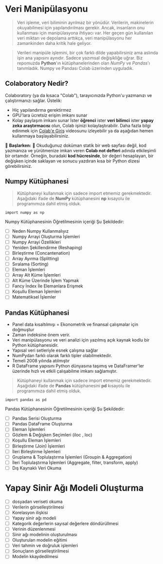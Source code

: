 ﻿# Veri Manipülasyonu

> Veri işleme, veri biliminin ayrılmaz bir yönüdür. Verilerin, makinelerin okuyabilmesi için yapılandırılması gerekir. Ancak,  insanların onu kullanması için manipülasyona ihtiyacı var. Her geçen gün kullanılan veri miktarı ve depolama arttıkça, veri manipülasyonu  her zamankinden daha kritik hale geliyor.

>Verileri manipüle işlemini, bir çok farklı dilde yapabilirsiniz ama aslında işin ana yapısını aynıdır. Sadece yazımsal değişikliğe uğrar. Biz  repomuzda **Python**'ın kütüphanelerinden olan  _NumPy_  ve  _Pandas_'ı tanımladık. Numpy ve Pandası Colab üzerinden uyguladık.

## Colaboratory Nedir? 
Colaboratory &#40;ya da kısaca "Colab"&#41;, tarayıcınızda Python'u yazmanızı ve çalıştırmanızı sağlar. Üstelik:
- Hiç yapılandırma gerektirmez
- GPU'lara ücretsiz erişim imkanı sunar
- Kolay paylaşım imkanı sunar
İster <strong>öğrenci</strong> ister <strong>veri bilimci</strong> ister <strong>yapay zeka araştırmacısı</strong> olun, Colab işinizi kolaylaştırabilir. Daha fazla bilgi edinmek için <a href="https://www.youtube.com/watch?v=inN8seMm7UI">Colab'e Giriş</a> videosunu izleyebilir ya da aşağıdan hemen kullanmaya başlayabilirsiniz.

:round_pushpin: **Başlarken:** :round_pushpin: 
Okuduğunuz doküman statik bir web sayfası değil, kod yazmanıza ve yürütmenize imkan veren <strong>Colab not defteri</strong> adında etkileşimli bir ortamdır.
Örneğin, buradaki <strong>kod hücresinde</strong>, bir değeri hesaplayan, bir değişken içinde saklayan ve sonucu yazdıran kısa bir Python dizesi görebilirsiniz.

## Numpy  Kütüphanesi
> Kütüphaneyi kullanmak için sadece import etmemiz gerekmektedir. Aşağıdaki ifade de **NumPy** kütüphanesini **np** kısayolu ile programımıza dahil etmiş olduk.

    import numpy as np
Numpy Kütüphanesinin Öğretilmesinin içeriği Şu Şekildedir:

 - [ ] Neden Numpy Kullanmalıyız
 - [ ] Numpy Arrayi Oluşturma İşlemleri
 - [ ] Numpy Arrayi Özellikleri
 - [ ] Yeniden Şekillendirme (Reshaping)
 - [ ] Birleştirme (Concantenation)
 - [ ] Array Ayırma (Splitting)
 - [ ] Sıralama (Sorting)
 - [ ] Eleman İşlemleri
 - [ ] Array Alt Küme İşlemleri
 - [ ] Alt Küme Üzerinde İşlem Yapmak
 - [ ] Fancy İndex İle Elemanlara Erişmek
 - [ ] Koşullu Eleman İşlemleri
 - [ ] Matematiksel İşlemler
## Pandas Kütüphanesi
-   Panel data kısaltılmışı = Ekonometrik ve finansal çalışmalar için doğmuştur
-   Zaman indeksine önem verir.
-   Veri manipülasyonu ve veri analizi için yazılmış açık kaynak kodlu bir Python kütüphanesidir.
-   Yapısal veri setleriyle esnek çalışma sağlar
-   NumPydan farklı olarak farklı tipler olabilmektedir.
-   Temeli 2008 yılında atılmıştır
-   R DataFrame yapısını Python dünyasına taşımış ve DataFramer'ler üzerinde hızlı ve etkili çalışabilme imkanı sağlamıştır.
> Kütüphaneyi kullanmak için sadece import etmemiz gerekmektedir. Aşağıdaki ifade de **Pandas** kütüphanesini **pd** kısayolu ile programımıza dahil etmiş olduk.

    import pandas as pd
Pandas Kütüphanesinin Öğretilmesinin içeriği Şu Şekildedir:

 - [ ] Pandas Serisi Oluşturma
 - [ ] Pandas DataFrame Oluşturma
 - [ ] Eleman İşlemleri
 - [ ] Gözlem & Değişken Seçimleri (iloc , loc)
 - [ ] Koşullu Eleman İşlemleri
 - [ ] Birleştirme (Join) İşlemleri
 - [ ] İleri Birleştirme İşlemleri
 - [ ] Gruplama & Toplulaştırma İşlemleri (Groupin & Aggregation)
 - [ ] İleri Toplulaştırma İşlemleri (Aggregate, filter, transform, apply)
 - [ ] Dış Kaynaklı Veri Okuma
 
# Yapay Sinir Ağı Modeli Oluşturma

 - [ ] dosyadan veriseti okuma
 - [ ] Verilerin görselleştirilmesi
 - [ ] Korelasyon ilişkisi
 - [ ] Yapay sinir ağı modeli
 - [ ] Kategorik değerlerin sayısal değerlere döndürüllmesi
 - [ ] Verinin düzenlenmesi
 - [ ] Sinir ağı modelinin oluşturulması
 - [ ] Oluşturulan modelin eğitimi
 - [ ] Veri tahmin ve doğruluk işlemleri
 - [ ] Sonuçların görselleştirilmesi
 - [ ] Modelin kkaydedilmesi
